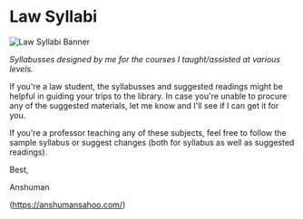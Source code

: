 # Law Syllabi


![Law Syllabi Banner](https://github.com/anshuman-law/law-syllabi/assets/141553332/afa7f3da-50fb-4695-851f-52bfcf0f3d33)



*Syllabusses designed by me for the courses I taught/assisted at various levels.*

If you're a law student, the syllabusses and suggested readings might be helpful in guiding your trips to the library. In case you're unable to procure any of the suggested materials, let me know and I'll see if I can get it for you.

If you're a professor teaching any of these subjects, feel free to follow the sample syllabus or suggest changes (both for syllabus as well as suggested readings).

Best, 

Anshuman

(https://anshumansahoo.com/)



